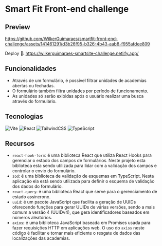 # Smart Fit Front-end challenge

## Preview


https://github.com/WilkerGuimaraes/smartfit-front-end-challenge/assets/141461291/d3b26f95-b326-4b43-aab8-f955afdee809


Deploy 🚀: https://wilkerguimaraes-smartsite-challenge.netlify.app/
## Funcionalidades

- Através de um formulário, é possível filtrar unidades de academias abertas ou fechadas.
- O formulário também filtra unidades por período de funcionamento.
- As unidades só serão exibidas após o usuário realizar uma busca através do formulário.

## Tecnologias

![Vite](https://img.shields.io/badge/vite-%23646CFF.svg?style=for-the-badge&logo=vite&logoColor=white) ![React](https://img.shields.io/badge/react-%2320232a.svg?style=for-the-badge&logo=react&logoColor=%2361DAFB) ![TailwindCSS](https://img.shields.io/badge/tailwindcss-%2338B2AC.svg?style=for-the-badge&logo=tailwind-css&logoColor=white) ![TypeScript](https://img.shields.io/badge/typescript-%23007ACC.svg?style=for-the-badge&logo=typescript&logoColor=white)

## Recursos

- `react-hook-form`: é uma biblioteca React que utiliza React Hooks para gerenciar o estado dos campos de formulários. Neste projeto esta biblioteca esta sendo utilizada para lidar com a validação dos campos e controlar o envio do formulário.
- `zod`: é uma biblioteca de validação de esquemas em TypeScript. Nesta aplicação ela está sendo utilizada para definir o esquema de validação dos dados do formulário.
- `react-query`: é uma biblioteca React que serve para o gerenciamento de estado assíncrono.
- `uuid`: é um pacote JavaScript que facilita a geração de UUIDs oferecendo funções para gerar UUIDs de várias versões, sendo a mais comum a versão 4 (UUIDv4), que gera identificadores baseados em números aleatórios.
- `axios`: é uma biblioteca JavaScript baseada em Promises usada para fazer requisições HTTP em aplicações web. O uso do `axios` neste código é facilitar e tornar mais eficiente o resgate de dados das localizações das academias.
